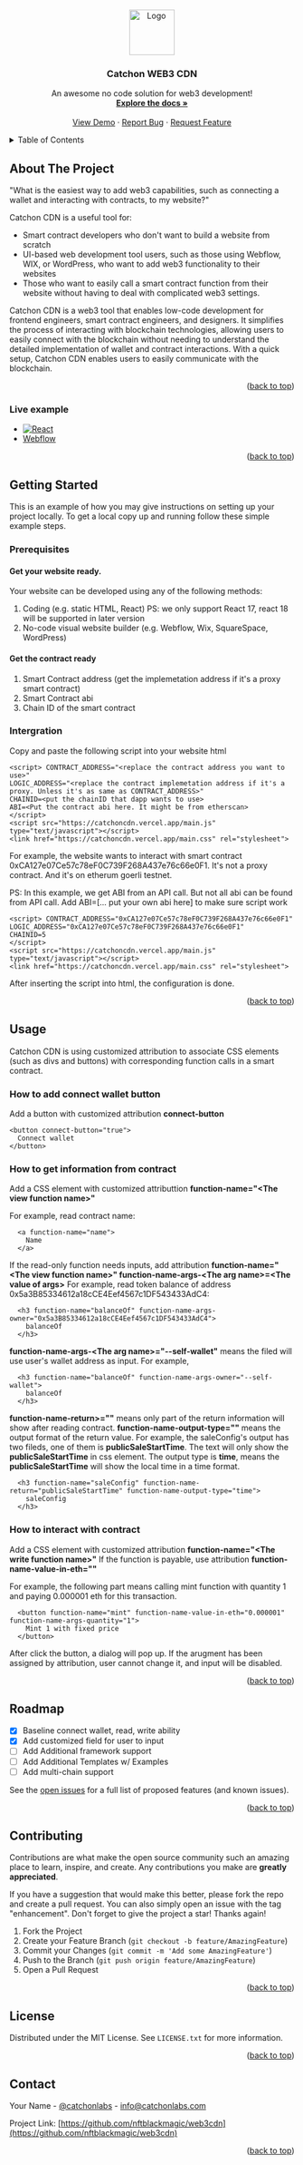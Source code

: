 <!-- Improved compatibility of back to top link: See: https://github.com/othneildrew/Best-README-Template/pull/73 -->
<a name="readme-top"></a>
<!--
*** Thanks for checking out the Best-README-Template. If you have a suggestion
*** that would make this better, please fork the repo and create a pull request
*** or simply open an issue with the tag "enhancement".
*** Don't forget to give the project a star!
*** Thanks again! Now go create something AMAZING! :D
-->



<!-- PROJECT SHIELDS -->
<!--
*** I'm using markdown "reference style" links for readability.
*** Reference links are enclosed in brackets [ ] instead of parentheses ( ).
*** See the bottom of this document for the declaration of the reference variables
*** for contributors-url, forks-url, etc. This is an optional, concise syntax you may use.
*** https://www.markdownguide.org/basic-syntax/#reference-style-links
-->
<!-- [![Contributors][contributors-shield]][contributors-url]
[![Forks][forks-shield]][forks-url]
[![Stargazers][stars-shield]][stars-url]
[![Issues][issues-shield]][issues-url]
[![MIT License][license-shield]][license-url]
[![LinkedIn][linkedin-shield]][linkedin-url] -->



<!-- PROJECT LOGO -->
<br />
<div align="center">
  <a href="https://www.catchonlabs.xyz/">
    <img src="images/logo.png" alt="Logo" width="auto" height="80">
  </a>

  <h3 align="center">Catchon WEB3 CDN</h3>

  <p align="center">
    An awesome no code solution for web3 development!
    <br />
    <a href="https://github.com/nftblackmagic/web3cdn"><strong>Explore the docs »</strong></a>
    <br />
    <br />
    <a href="https://github.com/nftblackmagic/web3cdn">View Demo</a>
    ·
    <a href="https://github.com/nftblackmagic/web3cdn/issues">Report Bug</a>
    ·
    <a href="https://github.com/nftblackmagic/web3cdn/issues">Request Feature</a>
  </p>
</div>



<!-- TABLE OF CONTENTS -->
<details>
  <summary>Table of Contents</summary>
  <ol>
    <li>
      <a href="#about-the-project">About The Project</a>
    </li>
    <li>
      <a href="#getting-started">Getting Started</a>
      <ul>
        <li><a href="#prerequisites">Prerequisites</a></li>
        <li><a href="#integration">Intergration</a></li>
      </ul>
    </li>
    <li><a href="#usage">Usage</a></li>
    <li><a href="#roadmap">Roadmap</a></li>
    <li><a href="#contributing">Contributing</a></li>
    <li><a href="#license">License</a></li>
    <li><a href="#contact">Contact</a></li>
    <li><a href="#acknowledgments">Acknowledgments</a></li>
  </ol>
</details>



<!-- ABOUT THE PROJECT -->
## About The Project

<!-- [![Product Name Screen Shot][product-screenshot]](https://example.com) -->

"What is the easiest way to add web3 capabilities, such as connecting a wallet and interacting with contracts, to my website?"

Catchon CDN is a useful tool for:

* Smart contract developers who don't want to build a website from scratch
* UI-based web development tool users, such as those using Webflow, WIX, or WordPress, who want to add web3 functionality to their websites
* Those who want to easily call a smart contract function from their website without having to deal with complicated web3 settings.

Catchon CDN is a web3 tool that enables low-code development for frontend engineers, smart contract engineers, and designers. It simplifies the process of interacting with blockchain technologies, allowing users to easily connect with the blockchain without needing to understand the detailed implementation of wallet and contract interactions. With a quick setup, Catchon CDN enables users to easily communicate with the blockchain.


<!-- Use the `BLANK_README.md` to get started. -->

<p align="right">(<a href="#readme-top">back to top</a>)</p>



### Live example

* [![React][React.js]][React-url]
* [Webflow][Webflow-url]

<p align="right">(<a href="#readme-top">back to top</a>)</p>



<!-- GETTING STARTED -->
## Getting Started

This is an example of how you may give instructions on setting up your project locally.
To get a local copy up and running follow these simple example steps.

### Prerequisites

#### Get your website ready.

Your website can be developed using any of the following methods:
1. Coding (e.g. static HTML, React) PS: we only support React 17, react 18 will be supported in later version
2. No-code visual website builder (e.g. Webflow, Wix, SquareSpace, WordPress)


#### Get the contract ready
1. Smart Contract address (get the implemetation address if it's a proxy smart contract)
2. Smart Contract abi
3. Chain ID of the smart contract

### Intergration

Copy and paste the following script into your website html

```
<script> CONTRACT_ADDRESS="<replace the contract address you want to use>"
LOGIC_ADDRESS="<replace the contract implemetation address if it's a proxy. Unless it's as same as CONTRACT_ADDRESS>"
CHAINID=<put the chainID that dapp wants to use>
ABI=<Put the contract abi here. It might be from etherscan>
</script> 
<script src="https://catchoncdn.vercel.app/main.js" type="text/javascript"></script>
<link href="https://catchoncdn.vercel.app/main.css" rel="stylesheet">
```

For example, the website wants to interact with smart contract 0xCA127e07Ce57c78eF0C739F268A437e76c66e0F1. It's not a proxy contract. And it's on etherum goerli testnet.

PS: In this example, we get ABI from an API call. But not all abi can be found from API call. Add ABI=[... put your own abi here] to make sure script work
```
<script> CONTRACT_ADDRESS="0xCA127e07Ce57c78eF0C739F268A437e76c66e0F1"
LOGIC_ADDRESS="0xCA127e07Ce57c78eF0C739F268A437e76c66e0F1"
CHAINID=5
</script> 
<script src="https://catchoncdn.vercel.app/main.js" type="text/javascript"></script>
<link href="https://catchoncdn.vercel.app/main.css" rel="stylesheet">
```

After inserting the script into html, the configuration is done. 

<p align="right">(<a href="#readme-top">back to top</a>)</p>



<!-- USAGE EXAMPLES -->
## Usage

Catchon CDN is using customized attribution to associate CSS elements (such as divs and buttons) with corresponding function calls in a smart contract.
<!-- _For more examples, please refer to the [Documentation](https://example.com)_ -->

### How to add connect wallet button
Add a button with customized attribution **connect-button** 
```
<button connect-button="true">
  Connect wallet
</button>
```

### How to get information from contract
Add a CSS element with customized attributtion **function-name="<The view function name\>"**

For example, read contract name:
```
  <a function-name="name">
    Name
  </a>
```
If the read-only function needs inputs, add attribution **function-name="<The view function name\>" function-name-args-<The arg name\>=<The value of args\>**
For example, read token balance of address 0x5a3B85334612a18cCE4Eef4567c1DF543433AdC4:
```
  <h3 function-name="balanceOf" function-name-args-owner="0x5a3B85334612a18cCE4Eef4567c1DF543433AdC4">
    balanceOf
  </h3>
```

**function-name-args-<The arg name\>="--self-wallet"** means the filed will use user's wallet address as input.
For example,
```
  <h3 function-name="balanceOf" function-name-args-owner="--self-wallet">
    balanceOf
  </h3>
```
**function-name-return>="<One of the function outputs/>"** means only part of the return information will show after reading contract.
**function-name-output-type="<type/>"** means the output format of the return value.
For example, the saleConfig's output has two fileds, one of them is **publicSaleStartTime**. The text will only show the **publicSaleStartTime** in css element. The output type is **time**, means the **publicSaleStartTime** will show the local time in a time format.
```
  <h3 function-name="saleConfig" function-name-return="publicSaleStartTime" function-name-output-type="time">
    saleConfig
  </h3>
```

### How to interact with contract
Add a CSS element with customized attribution **function-name="<The write function name\>"**
If the function is payable, use attribution **function-name-value-in-eth="<The value of ethers of this txn/>"**

For example, the following part means calling mint function with quantity 1 and paying 0.000001 eth for this transaction.
```
  <button function-name="mint" function-name-value-in-eth="0.000001" function-name-args-quantity="1">
    Mint 1 with fixed price
  </button>
```
After click the button, a dialog will pop up. If the arugment has been assigned by attribution, user cannot change it, and input will be disabled.

<p align="right">(<a href="#readme-top">back to top</a>)</p>



<!-- ROADMAP -->
## Roadmap

- [x] Baseline connect wallet, read, write ability
- [x] Add customized field for user to input
- [ ] Add Additional framework support
- [ ] Add Additional Templates w/ Examples
- [ ] Add multi-chain support

See the [open issues](https://github.com/nftblackmagic/web3cdn/issues) for a full list of proposed features (and known issues).

<p align="right">(<a href="#readme-top">back to top</a>)</p>



<!-- CONTRIBUTING -->
## Contributing

Contributions are what make the open source community such an amazing place to learn, inspire, and create. Any contributions you make are **greatly appreciated**.

If you have a suggestion that would make this better, please fork the repo and create a pull request. You can also simply open an issue with the tag "enhancement".
Don't forget to give the project a star! Thanks again!

1. Fork the Project
2. Create your Feature Branch (`git checkout -b feature/AmazingFeature`)
3. Commit your Changes (`git commit -m 'Add some AmazingFeature'`)
4. Push to the Branch (`git push origin feature/AmazingFeature`)
5. Open a Pull Request

<p align="right">(<a href="#readme-top">back to top</a>)</p>



<!-- LICENSE -->
## License

Distributed under the MIT License. See `LICENSE.txt` for more information.

<p align="right">(<a href="#readme-top">back to top</a>)</p>



<!-- CONTACT -->
## Contact

Your Name - [@catchonlabs](https://twitter.com/catchonlabs) - info@catchonlabs.com

Project Link: [https://github.com/nftblackmagic/web3cdn](https://github.com/nftblackmagic/web3cdn)

<p align="right">(<a href="#readme-top">back to top</a>)</p>



<!-- ACKNOWLEDGMENTS
## Acknowledgments

Use this space to list resources you find helpful and would like to give credit to. I've included a few of my favorites to kick things off!

* [Choose an Open Source License](https://choosealicense.com)
* [GitHub Emoji Cheat Sheet](https://www.webpagefx.com/tools/emoji-cheat-sheet)
* [Malven's Flexbox Cheatsheet](https://flexbox.malven.co/)
* [Malven's Grid Cheatsheet](https://grid.malven.co/)
* [Img Shields](https://shields.io)
* [GitHub Pages](https://pages.github.com)
* [Font Awesome](https://fontawesome.com)
* [React Icons](https://react-icons.github.io/react-icons/search)

<p align="right">(<a href="#readme-top">back to top</a>)</p> -->



<!-- MARKDOWN LINKS & IMAGES -->
<!-- https://www.markdownguide.org/basic-syntax/#reference-style-links -->
[contributors-shield]: https://img.shields.io/github/contributors/nftblackmagic/web3cdn.svg?style=for-the-badge
[contributors-url]: https://github.com/nftblackmagic/web3cdn/graphs/contributors
[forks-shield]: https://img.shields.io/github/forks/nftblackmagic/web3cdn.svg?style=for-the-badge
[forks-url]: https://github.com/nftblackmagic/web3cdn/network/members
[stars-shield]: https://img.shields.io/github/stars/nftblackmagic/web3cdn.svg?style=for-the-badge
[stars-url]: https://github.com/nftblackmagic/web3cdn/stargazers
[issues-shield]: https://img.shields.io/github/issues/nftblackmagic/web3cdn.svg?style=for-the-badge
[issues-url]: https://github.com/nftblackmagic/web3cdn/issues
[license-shield]: https://img.shields.io/github/license/nftblackmagic/web3cdn.svg?style=for-the-badge
[license-url]: https://github.com/nftblackmagic/web3cdn/blob/master/LICENSE.txt
[linkedin-shield]: https://img.shields.io/badge/-LinkedIn-black.svg?style=for-the-badge&logo=linkedin&colorB=555
[linkedin-url]: https://linkedin.com/in/othneildrew
[product-screenshot]: images/screenshot.png
[Next.js]: https://img.shields.io/badge/next.js-000000?style=for-the-badge&logo=nextdotjs&logoColor=white
[Next-url]: https://nextjs.org/
[React.js]: https://img.shields.io/badge/React-20232A?style=for-the-badge&logo=react&logoColor=61DAFB
[React-url]: https://github.com/xiaozaa/web3-cdn-example
[Vue.js]: https://img.shields.io/badge/Vue.js-35495E?style=for-the-badge&logo=vuedotjs&logoColor=4FC08D
[Vue-url]: https://vuejs.org/
[Angular.io]: https://img.shields.io/badge/Angular-DD0031?style=for-the-badge&logo=angular&logoColor=white
[Angular-url]: https://angular.io/
[Svelte.dev]: https://img.shields.io/badge/Svelte-4A4A55?style=for-the-badge&logo=svelte&logoColor=FF3E00
[Svelte-url]: https://svelte.dev/
[Laravel.com]: https://img.shields.io/badge/Laravel-FF2D20?style=for-the-badge&logo=laravel&logoColor=white
[Laravel-url]: https://laravel.com
[Bootstrap.com]: https://img.shields.io/badge/Bootstrap-563D7C?style=for-the-badge&logo=bootstrap&logoColor=white
[Bootstrap-url]: https://getbootstrap.com
[JQuery.com]: https://img.shields.io/badge/jQuery-0769AD?style=for-the-badge&logo=jquery&logoColor=white
[JQuery-url]: https://jquery.com 
[Webflow-url]: https://webflow.com/made-in-webflow/website/web3-integration-website
